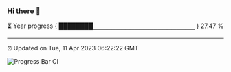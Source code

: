 ### Hi there 👋

⏳ Year progress { ████████▁▁▁▁▁▁▁▁▁▁▁▁▁▁▁▁▁▁▁▁▁▁ } 27.47 %

---

⏰ Updated on Tue, 11 Apr 2023 06:22:22 GMT

![Progress Bar CI](https://github.com/ZhaoGui/ZhaoGui/workflows/Progress%20Bar%20CI/badge.svg)
